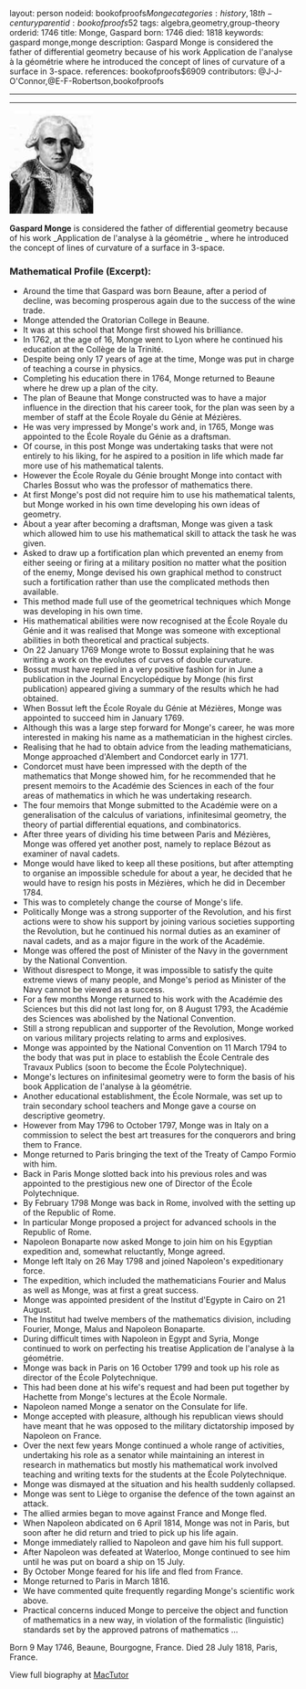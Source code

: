 layout: person
nodeid: bookofproofs$Monge
categories: history,18th-century
parentid: bookofproofs$52
tags: algebra,geometry,group-theory
orderid: 1746
title: Monge, Gaspard
born: 1746
died: 1818
keywords: gaspard monge,monge
description: Gaspard Monge is considered the father of differential geometry because of his work Application de l'analyse à la géométrie where he introduced the concept of lines of curvature of a surface in 3-space.
references: bookofproofs$6909
contributors: @J-J-O'Connor,@E-F-Robertson,bookofproofs

---



---

![Monge.jpg](https://github.com/bookofproofs/bookofproofs.github.io/blob/main/_sources/_assets/images/portraits/Monge.jpg?raw=true)

**Gaspard Monge** is considered the father of differential geometry because of his work _Application de l'analyse à la géométrie _ where he introduced the concept of lines of curvature of a surface in 3-space.

### Mathematical Profile (Excerpt):
* Around the time that Gaspard was born Beaune, after a period of decline, was becoming prosperous again due to the success of the wine trade.
* Monge attended the Oratorian College in Beaune.
* It was at this school that Monge first showed his brilliance.
* In 1762, at the age of 16, Monge went to Lyon where he continued his education at the Collège de la Trinité.
* Despite being only 17 years of age at the time, Monge was put in charge of teaching a course in physics.
* Completing his education there in 1764, Monge returned to Beaune where he drew up a plan of the city.
* The plan of Beaune that Monge constructed was to have a major influence in the direction that his career took, for the plan was seen by a member of staff at the École Royale du Génie at Mézières.
* He was very impressed by Monge's work and, in 1765, Monge was appointed to the École Royale du Génie as a draftsman.
* Of course, in this post Monge was undertaking tasks that were not entirely to his liking, for he aspired to a position in life which made far more use of his mathematical talents.
* However the École Royale du Génie brought Monge into contact with Charles Bossut who was the professor of mathematics there.
* At first Monge's post did not require him to use his mathematical talents, but Monge worked in his own time developing his own ideas of geometry.
* About a year after becoming a draftsman, Monge was given a task which allowed him to use his mathematical skill to attack the task he was given.
* Asked to draw up a fortification plan which prevented an enemy from either seeing or firing at a military position no matter what the position of the enemy, Monge devised his own graphical method to construct such a fortification rather than use the complicated methods then available.
* This method made full use of the geometrical techniques which Monge was developing in his own time.
* His mathematical abilities were now recognised at the École Royale du Génie and it was realised that Monge was someone with exceptional abilities in both theoretical and practical subjects.
* On 22 January 1769 Monge wrote to Bossut explaining that he was writing a work on the evolutes of curves of double curvature.
* Bossut must have replied in a very positive fashion for in June a publication in the Journal Encyclopédique by Monge (his first publication) appeared giving a summary of the results which he had obtained.
* When Bossut left the École Royale du Génie at Mézières, Monge was appointed to succeed him in January 1769.
* Although this was a large step forward for Monge's career, he was more interested in making his name as a mathematician in the highest circles.
* Realising that he had to obtain advice from the leading mathematicians, Monge approached d'Alembert and Condorcet early in 1771.
* Condorcet must have been impressed with the depth of the mathematics that Monge showed him, for he recommended that he present memoirs to the Académie des Sciences in each of the four areas of mathematics in which he was undertaking research.
* The four memoirs that Monge submitted to the Académie were on a generalisation of the calculus of variations, infinitesimal geometry, the theory of partial differential equations, and combinatorics.
* After three years of dividing his time between Paris and Mézières, Monge was offered yet another post, namely to replace Bézout as examiner of naval cadets.
* Monge would have liked to keep all these positions, but after attempting to organise an impossible schedule for about a year, he decided that he would have to resign his posts in Mézières, which he did in December 1784.
* This was to completely change the course of Monge's life.
* Politically Monge was a strong supporter of the Revolution, and his first actions were to show his support by joining various societies supporting the Revolution, but he continued his normal duties as an examiner of naval cadets, and as a major figure in the work of the Académie.
* Monge was offered the post of Minister of the Navy in the government by the National Convention.
* Without disrespect to Monge, it was impossible to satisfy the quite extreme views of many people, and Monge's period as Minister of the Navy cannot be viewed as a success.
* For a few months Monge returned to his work with the Académie des Sciences but this did not last long for, on 8 August 1793, the Académie des Sciences was abolished by the National Convention.
* Still a strong republican and supporter of the Revolution, Monge worked on various military projects relating to arms and explosives.
* Monge was appointed by the National Convention on 11 March 1794 to the body that was put in place to establish the École Centrale des Travaux Publics (soon to become the École Polytechnique).
* Monge's lectures on infinitesimal geometry were to form the basis of his book Application de l'analyse à la géométrie.
* Another educational establishment, the École Normale, was set up to train secondary school teachers and Monge gave a course on descriptive geometry.
* However from May 1796 to October 1797, Monge was in Italy on a commission to select the best art treasures for the conquerors and bring them to France.
* Monge returned to Paris bringing the text of the Treaty of Campo Formio with him.
* Back in Paris Monge slotted back into his previous roles and was appointed to the prestigious new one of Director of the École Polytechnique.
* By February 1798 Monge was back in Rome, involved with the setting up of the Republic of Rome.
* In particular Monge proposed a project for advanced schools in the Republic of Rome.
* Napoleon Bonaparte now asked Monge to join him on his Egyptian expedition and, somewhat reluctantly, Monge agreed.
* Monge left Italy on 26 May 1798 and joined Napoleon's expeditionary force.
* The expedition, which included the mathematicians Fourier and Malus as well as Monge, was at first a great success.
* Monge was appointed president of the Institut d'Egypte in Cairo on 21 August.
* The Institut had twelve members of the mathematics division, including Fourier, Monge, Malus and Napoleon Bonaparte.
* During difficult times with Napoleon in Egypt and Syria, Monge continued to work on perfecting his treatise Application de l'analyse à la géométrie.
* Monge was back in Paris on 16 October 1799 and took up his role as director of the École Polytechnique.
* This had been done at his wife's request and had been put together by Hachette from Monge's lectures at the École Normale.
* Napoleon named Monge a senator on the Consulate for life.
* Monge accepted with pleasure, although his republican views should have meant that he was opposed to the military dictatorship imposed by Napoleon on France.
* Over the next few years Monge continued a whole range of activities, undertaking his role as a senator while maintaining an interest in research in mathematics but mostly his mathematical work involved teaching and writing texts for the students at the École Polytechnique.
* Monge was dismayed at the situation and his health suddenly collapsed.
* Monge was sent to Liège to organise the defence of the town against an attack.
* The allied armies began to move against France and Monge fled.
* When Napoleon abdicated on 6 April 1814, Monge was not in Paris, but soon after he did return and tried to pick up his life again.
* Monge immediately rallied to Napoleon and gave him his full support.
* After Napoleon was defeated at Waterloo, Monge continued to see him until he was put on board a ship on 15 July.
* By October Monge feared for his life and fled from France.
* Monge returned to Paris in March 1816.
* We have commented quite frequently regarding Monge's scientific work above.
* Practical concerns induced Monge to perceive the object and function of mathematics in a new way, in violation of the formalistic (linguistic) standards set by the approved patrons of mathematics ...

Born 9 May 1746, Beaune, Bourgogne, France. Died 28 July 1818, Paris, France.

View full biography at [MacTutor](https://mathshistory.st-andrews.ac.uk/Biographies/Monge/)
